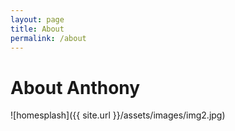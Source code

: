 ```yaml
---
layout: page
title: About
permalink: /about
---
```


<h1>About Anthony</h1>

![homesplash]({{ site.url }}/assets/images/img2.jpg)
